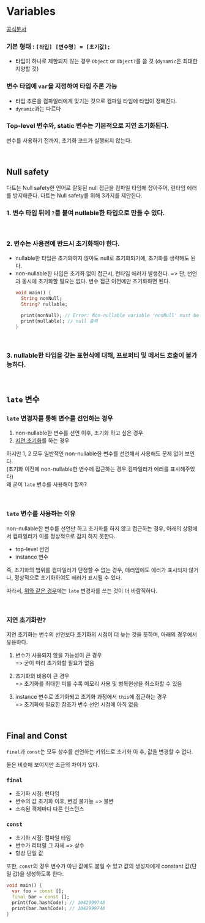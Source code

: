 # Variables 
[공식문서](https://dart.dev/language/variables)

### 기본 형태 : `[타입] [변수명] = [초기값];`
- 타입이 하나로 제한되지 않는 경우 `Object` or `Object?`를 쓸 것
  (`dynamic`은 최대한 지양할 것)
### 변수 타입에 `var`을 지정하여 타입 추론 가능
- 타입 추론을 컴파일러에게 맞기는 것으로 컴파일 타임에 타입이 정해진다.
- `dynamic`과는 다르다

### Top-level 변수와, static 변수는 기본적으로 지연 초기화된다.
변수를 사용하기 전까지, 초기화 코드가 실행되지 않는다.

<br/>

## Null safety
다트는 Null safety한 언어로 잘못된 null 접근을 컴파일 타임에 잡아주어, 런타임 에러를 방지해준다.
다트는 Null safety를 위해 3가지를 제안한다.

### 1. 변수 타입 뒤에 `?`를 붙여 nullable한 타입으로 만들 수 있다.

<br/>

### 2. 변수는 사용전에 반드시 초기화해야 한다.
- nullable한 타입은 초기화하지 않아도 null로 초기화되기에, 초기화를 생략해도 된다.
- non-nullable한 타입은 초기화 없이 접근시, 런타임 에러가 발생한다.
  => 단, 선언과 동시에 초기화할 필요는 없다. 변수 접근 이전에만 초기화하면 된다.
  ```dart
  void main() {
    String nonNull;
    String? nullable;

    print(nonNull); // Error: Non-nullable variable 'nonNull' must be assigned before it can be used.
    print(nullable); // null 출력
  }
  ```

<br/>

### 3. nullable한 타입을 갖는 표현식에 대해, 프로퍼티 및 메서드 호출이 불가능하다.
<br/>

## `late` 변수
### `late` 변경자를 통해 변수를 선언하는 경우
1. non-nullable한 변수를 선언 이후, 초기화 하고 싶은 경우
2. [지연 초기화](#지연-초기화란)를 하는 경우  

하지만 1, 2 모두 일반적인 non-nullable한 변수를 선언해서 사용해도 문제 없어 보인다.  
(초기화 이전에 non-nullable한 변수에 접근하는 경우 컴파일러가 에러를 표시해주었다)  
왜 굳이 `late` 변수를 사용해야 할까?

<br/>

### `late` 변수를 사용하는 이유
non-nullable한 변수를 선언만 하고 초기화를 하지 않고 접근하는 경우, 아래의 상황에서 컴파일러가 이를 정상적으로 감지 하지 못한다.
- top-level 선언
- instance 변수

즉, 초기화의 범위를 컴파일러가 단정할 수 없는 경우, 애러임에도 에러가 표시되지 않거나, 정상적으로 초기화하여도 에러가 표시될 수 있다.  

따라서, [위와 같은 경우](#late-변경자를-통해-변수를-선언하는-경우)에는 `late` 변경자를 쓰는 것이 더 바람직하다.

<br/>

### 지연 초기화란?
지연 초기화는 변수의 선언보다 초기화의 시점이 더 늦는 것을 뜻하며, 아래의 경우에서 유용하다.
1. 변수가 사용되지 않을 가능성이 큰 경우  
    => 굳이 미리 초기화할 필요가 없음

2. 초기화의 비용이 큰 경우  
    => 초기화를 최대한 미룰 수록 메모리 사용 및 병목현상을 최소화할 수 있음

3. instance 변수로 초기화되고 초기화 과정에서 `this`에 접근하는 경우  
    => 초기화에 필요한 참조가 변수 선언 시점에 아직 없음


<br/>

## Final and Const
`final`과 `const`는 모두 상수를 선언하는 키워드로 초기화 이 후, 값을 변경할 수 없다.

둘은 비슷해 보이지만 조금의 차이가 있다.

### `final`
- 초기화 시점: 런타임
- 변수의 값 초기화 이후, 변경 불가능 => 불변
- 소속된 객체마다 다른 인스턴스

### `const`
- 초기화 시점: 컴파일 타임
- 변수가 리터럴 그 자체 => 상수
- 항상 단일 값

또한, `const`의 경우 변수가 아닌 값에도 붙일 수 있고 값의 생성자에게 constant 값(단일 값)을 생성하도록 한다.  
```dart
void main() {
  var foo = const [];
  final bar = const [];
  print(foo.hashCode); // 1042999748
  print(bar.hashCode); // 1042999748
}
```
